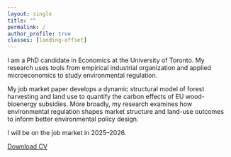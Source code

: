 ```yaml
---
layout: single
title: ""
permalink: /
author_profile: true
classes: [landing-offset]
---
```


I am a PhD candidate in Economics at the University of Toronto. My research uses tools from empirical industrial organization and applied microeconomics to study environmental regulation.

My job market paper develops a dynamic structural model of forest harvesting and land use to quantify the carbon effects of EU wood-bioenergy subsidies. More broadly, my research examines how environmental regulation shapes market structure and land-use outcomes to inform better environmental policy design.

I will be on the job market in 2025–2026.

<a href="assets/benrommelaere_cv.pdf" download>Download CV</a>
